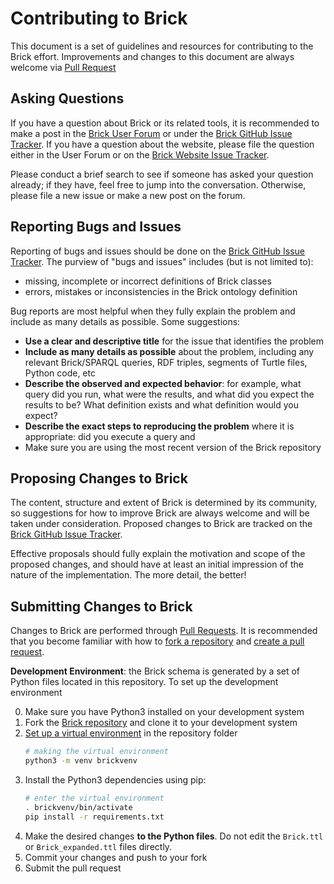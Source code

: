 # Contributing to Brick

This document is a set of guidelines and resources for contributing to the Brick effort.
Improvements and changes to this document are always welcome via [Pull Request](https://github.com/BrickSchema/brick-owl-dl/pulls)

## Asking Questions

If you have a question about Brick or its related tools, it is recommended to make a post in the [Brick User Forum](https://groups.google.com/forum/#!forum/brickschema) or under the [Brick GitHub Issue Tracker](https://github.com/BrickSchema/brick-owl-dl/issues). If you have a question about the website, please file the question either in the User Forum or on the [Brick Website Issue Tracker](https://github.com/BrickSchema/brick-owl-dl/issues). 

Please conduct a brief search to see if someone has asked your question already; if they have, feel free to jump into the conversation. Otherwise, please file a new issue or make a new post on the forum.

## Reporting Bugs and Issues

Reporting of bugs and issues should be done on the [Brick GitHub Issue Tracker](https://github.com/BrickSchema/brick-owl-dl/issues). The purview of "bugs and issues" includes (but is not limited to):

- missing, incomplete or incorrect definitions of Brick classes
- errors, mistakes or inconsistencies in the Brick ontology definition

Bug reports are most helpful when they fully explain the problem and include as many details as possible.
Some suggestions:

- **Use a clear and descriptive title** for the issue that identifies the problem
- **Include as many details as possible** about the problem, including any relevant Brick/SPARQL queries, RDF triples, segments of Turtle files, Python code, etc
- **Describe the observed and expected behavior**: for example, what query did you run, what were the results, and what did you expect the results to be? What definition exists and what definition would you expect?
- **Describe the exact steps to reproducing the problem** where it is appropriate: did you execute a query and 
- Make sure you are using the most recent version of the Brick repository

## Proposing Changes to Brick

The content, structure and extent of Brick is determined by its community, so suggestions for how to improve Brick are always welcome and will be taken under consideration.
Proposed changes to Brick are tracked on the [Brick GitHub Issue Tracker](https://github.com/BrickSchema/brick-owl-dl/issues).

Effective proposals should fully explain the motivation and scope of the proposed changes, and should have at least an initial impression of the nature of the implementation.
The more detail, the better!

## Submitting Changes to Brick

Changes to Brick are performed through [Pull Requests](https://github.com/BrickSchema/brick-owl-dl/pulls).
It is recommended that you become familiar with how to [fork a repository](https://help.github.com/en/articles/fork-a-repo) and [create a pull request](https://help.github.com/en/articles/creating-a-pull-request-from-a-fork).

**Development Environment**: the Brick schema is generated by a set of Python files located in this repository.
To set up the development environment

0. Make sure you have Python3 installed on your development system
1. Fork the [Brick repository](https://github.com/BrickSchema/brick-owl-dl) and clone it to your development system
2. [Set up a virtual environment](https://docs.python.org/3/library/venv.html) in the repository folder
    ```bash
    # making the virtual environment
    python3 -m venv brickvenv
    ```
3. Install the Python3 dependencies using pip:
    ```bash
    # enter the virtual environment
    . brickvenv/bin/activate
    pip install -r requirements.txt
    ```
4. Make the desired changes **to the Python files**. Do not edit the `Brick.ttl` or `Brick_expanded.ttl` files directly.
5. Commit your changes and push to your fork
6. Submit the pull request
